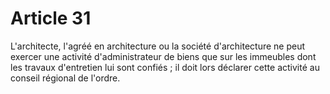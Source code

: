 # Article 31

L'architecte, l'agréé en architecture ou la société d'architecture ne peut exercer une activité d'administrateur de biens que sur les immeubles dont les travaux d'entretien lui sont confiés ; il doit lors déclarer cette activité au conseil régional de l'ordre.
